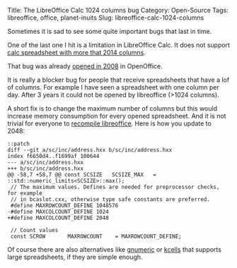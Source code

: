 Title: The LibreOffice Calc 1024 columns bug
Category: Open-Source
Tags: libreoffice, office, planet-inuits
Slug: libreoffice-calc-1024-columns

Sometimes it is sad to see some quite important bugs that last in time.

One of the last one I hit is a limitation in LibreOffice Calc. It does not support
[calc spreadsheet with more that 2014 columns](https://bugs.documentfoundation.org/show_bug.cgi?id=50916).

That bug was already [opened in 2008](https://bz.apache.org/ooo/show_bug.cgi?id=86049) in OpenOffice.

It is really a blocker bug for people that receive spreadsheets that have a lof of columns. For example I have
seen a spreadsheet with one column per day. After 3 years it could not be opened by libreoffice (>1024 columns).

A short fix is to change the maximum number of columns but this would increase memory consumption for every opened spreadsheet. And it is not trivial for everyone to [recompile libreoffice](https://wiki.documentfoundation.org/Development/BuildingOnLinux). Here is how you update to 2048:

    ::patch
    diff --git a/sc/inc/address.hxx b/sc/inc/address.hxx
    index f6650d4..f1699af 100644
    --- a/sc/inc/address.hxx
    +++ b/sc/inc/address.hxx
    @@ -58,7 +58,7 @@ const SCSIZE   SCSIZE_MAX   = ::std::numeric_limits<SCSIZE>::max();
     // The maximum values. Defines are needed for preprocessor checks, for example
     // in bcaslot.cxx, otherwise type safe constants are preferred.
     #define MAXROWCOUNT_DEFINE 1048576
    -#define MAXCOLCOUNT_DEFINE 1024
    +#define MAXCOLCOUNT_DEFINE 2048
     
     // Count values
     const SCROW       MAXROWCOUNT    = MAXROWCOUNT_DEFINE;

Of course there are also alternatives like [gnumeric](http://www.gnumeric.org/) or [kcells](https://userbase.kde.org/KCells) that supports large spreadsheets, if they are simple enough.
